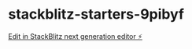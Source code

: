 # stackblitz-starters-9pibyf

[Edit in StackBlitz next generation editor ⚡️](https://stackblitz.com/~/github.com/kavindu2005-shopify/stackblitz-starters-9pibyf)
